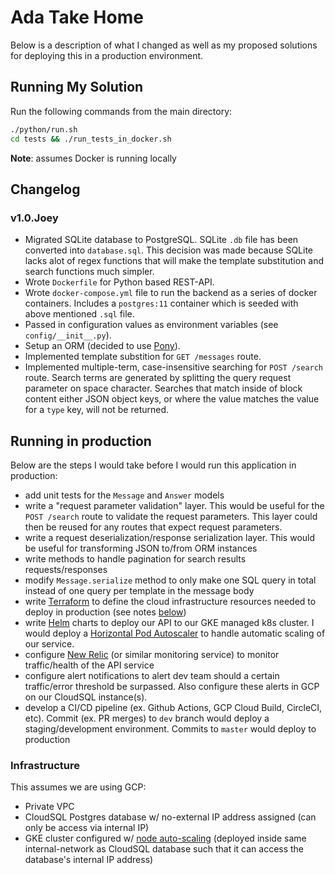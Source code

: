 # Ada Take Home

Below is a description of what I changed as well as my proposed solutions for deploying this in a production environment.

## Running My Solution
Run the following commands from the main directory:
```bash
./python/run.sh
cd tests && ./run_tests_in_docker.sh
```
**Note**: assumes Docker is running locally

## Changelog
### v1.0.Joey
- Migrated SQLite database to PostgreSQL. SQLite `.db` file has been converted into `database.sql`. This decision was made because SQLite lacks alot of regex functions that will make the template substitution and search functions much simpler.
- Wrote `Dockerfile` for Python based REST-API.
- Wrote `docker-compose.yml` file to run the backend as a series of docker containers. Includes a `postgres:11` container which is seeded with above mentioned `.sql` file.
- Passed in configuration values as environment variables (see `config/__init__.py`).
- Setup an ORM (decided to use [Pony](https://docs.ponyorm.org/toc.html)).
- Implemented template substition for `GET /messages` route.
- Implemented multiple-term, case-insensitive searching for `POST /search` route. Search terms are generated by splitting the query request parameter on space character. Searches that match inside of block content either JSON object keys, or where the value matches the value for a `type` key, will not be returned.

## Running in production
Below are the steps I would take before I would run this application in production:
- add unit tests for the `Message` and `Answer` models
- write a "request parameter validation" layer. This would be useful for the `POST /search` route to validate the request parameters. This layer could then be reused for any routes that expect request parameters.
- write a request deserialization/response serialization layer. This would be useful for transforming JSON to/from ORM instances
- write methods to handle pagination for search results requests/responses
- modify `Message.serialize` method to only make one SQL query in total instead of one query per template in the message body
- write [Terraform](https://www.terraform.io/) to define the cloud infrastructure resources needed to deploy in production (see notes [below](###infrastructure))
- write [Helm](https://helm.sh/) charts to deploy our API to our GKE managed k8s cluster. I would deploy a [Horizontal Pod Autoscaler](https://kubernetes.io/docs/tasks/run-application/horizontal-pod-autoscale/) to handle automatic scaling of our service.
- configure [New Relic](https://newrelic.com/) (or similar monitoring service) to monitor traffic/health of the API service
- configure alert notifications to alert dev team should a certain traffic/error threshold be surpassed. Also configure these alerts in GCP on our CloudSQL instance(s).
- develop a CI/CD pipeline (ex. Github Actions, GCP Cloud Build, CircleCI, etc). Commit (ex. PR merges) to `dev` branch would deploy a staging/development environment. Commits to `master` would deploy to production

### Infrastructure
This assumes we are using GCP:
- Private VPC
- CloudSQL Postgres database w/ no-external IP address assigned (can only be access via internal IP)
- GKE cluster configured w/ [node auto-scaling](https://cloud.google.com/kubernetes-engine/docs/concepts/cluster-autoscaler) (deployed inside same internal-network as CloudSQL database such that it can access the database's internal IP address)
